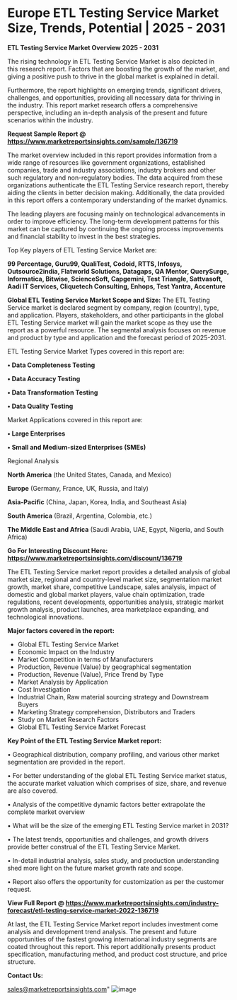 # Europe ETL Testing Service Market Size, Trends, Potential | 2025 - 2031

<Strong> ETL Testing Service Market Overview 2025 - 2031</strong>

The rising technology in ETL Testing Service Market is also depicted in this research report. Factors that are boosting the growth of the market, and giving a positive push to thrive in the global market is explained in detail.

Furthermore, the report highlights on emerging trends, significant drivers, challenges, and opportunities, providing all necessary data for thriving in the industry. This report market research offers a comprehensive perspective, including an in-depth analysis of the present and future scenarios within the industry.

<strong>Request Sample Report @ <a href=https://www.marketreportsinsights.com/sample/136719>https://www.marketreportsinsights.com/sample/136719</a></strong>

The market overview included in this report provides information from a wide range of resources like government organizations, established companies, trade and industry associations, industry brokers and other such regulatory and non-regulatory bodies. The data acquired from these organizations authenticate the ETL Testing Service research report, thereby aiding the clients in better decision making. Additionally, the data provided in this report offers a contemporary understanding of the market dynamics.

The leading players are focusing mainly on technological advancements in order to improve efficiency. The long-term development patterns for this market can be captured by continuing the ongoing process improvements and financial stability to invest in the best strategies.

Top Key players of ETL Testing Service Market are:

<strong>99 Percentage, Guru99, QualiTest, Codoid, RTTS, Infosys, Outsource2india, Flatworld Solutions, Datagaps, QA Mentor, QuerySurge, Informatica, Bitwise, ScienceSoft, Capgemini, Test Triangle, Sattvasoft, Aadi IT Services, Cliquetech Consulting, Enhops, Test Yantra, Accenture</strong>

<strong><b>Global ETL Testing Service Market Scope and Size:</b></strong>
The ETL Testing Service market is declared segment by company, region (country), type, and application. Players, stakeholders, and other participants in the global ETL Testing Service market will gain the market scope as they use the report as a powerful resource. The segmental analysis focuses on revenue and product by type and application and the forecast period of 2025-2031.

ETL Testing Service Market Types covered in this report are:

<strong>• Data Completeness Testing

• Data Accuracy Testing

• Data Transformation Testing

• Data Quality Testing</strong>

Market Applications covered in this report are:

<strong>• Large Enterprises

• Small and Medium-sized Enterprises (SMEs)</strong> 

Regional Analysis

<strong>North America</strong> (the United States, Canada, and Mexico)

<strong>Europe</strong> (Germany, France, UK, Russia, and Italy)

<strong>Asia-Pacific</strong> (China, Japan, Korea, India, and Southeast Asia)

<strong>South America</strong> (Brazil, Argentina, Colombia, etc.)

<strong>The Middle East and Africa</strong> (Saudi Arabia, UAE, Egypt, Nigeria, and South Africa)

<strong>Go For Interesting Discount Here: <a href=https://www.marketreportsinsights.com/discount/136719>https://www.marketreportsinsights.com/discount/136719</a></strong>

The ETL Testing Service market report provides a detailed analysis of global market size, regional and country-level market size, segmentation market growth, market share, competitive Landscape, sales analysis, impact of domestic and global market players, value chain optimization, trade regulations, recent developments, opportunities analysis, strategic market growth analysis, product launches, area marketplace expanding, and technological innovations.

<strong><b>Major factors covered in the report:</b></strong>
<ul>
  <li>Global ETL Testing Service Market </li>
  <li>Economic Impact on the Industry</li>
  <li>Market Competition in terms of Manufacturers</li>
  <li>Production, Revenue (Value) by geographical segmentation</li>
  <li>Production, Revenue (Value), Price Trend by Type</li>
  <li>Market Analysis by Application</li>
  <li>Cost Investigation</li>
  <li>Industrial Chain, Raw material sourcing strategy and Downstream Buyers</li>
  <li>Marketing Strategy comprehension, Distributors and Traders</li>
  <li>Study on Market Research Factors</li>
  <li>Global ETL Testing Service Market Forecast</li>
</ul>

<strong><b>Key Point of the ETL Testing Service Market report:</b></strong>

• Geographical distribution, company profiling, and various other market segmentation are provided in the report.

• For better understanding of the global ETL Testing Service market status, the accurate market valuation which comprises of size, share, and revenue are also covered.

• Analysis of the competitive dynamic factors better extrapolate the complete market overview

• What will be the size of the emerging ETL Testing Service market in 2031?

• The latest trends, opportunities and challenges, and growth drivers provide better construal of the ETL Testing Service Market.

• In-detail industrial analysis, sales study, and production understanding shed more light on the future market growth rate and scope.

• Report also offers the opportunity for customization as per the customer request.

<strong><b>View Full Report @ <a href=https://www.marketreportsinsights.com/industry-forecast/etl-testing-service-market-2022-136719>https://www.marketreportsinsights.com/industry-forecast/etl-testing-service-market-2022-136719</a></b></strong>


At last, the ETL Testing Service Market report includes investment come analysis and development trend analysis. The present and future opportunities of the fastest growing international industry segments are coated throughout this report. This report additionally presents product specification, manufacturing method, and product cost structure, and price structure.

<strong>Contact Us:</strong>

sales@marketreportsinsights.com"
![image](https://github.com/user-attachments/assets/c4164b38-ddb3-43e0-8c6f-18fcfe26baba)
